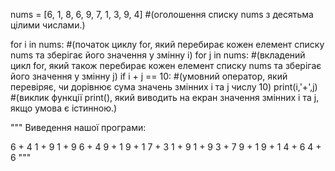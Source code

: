 nums = [6, 1, 8, 6, 9, 7, 1, 3, 9, 4] #(оголошення списку nums з десятьма цілими числами.)
 
for i in nums: #(початок циклу for, який перебирає кожен елемент списку nums та зберігає його значення у змінну i)
    for j in nums: #(вкладений цикл for, який також перебирає кожен елемент списку nums та зберігає його значення у змінну j)
        if i + j == 10: #(умовний оператор, який перевіряє, чи дорівнює сума значень змінних i та j числу 10)
            print(i,'+',j) #(виклик функції print(), який виводить на екран значення змінних i та j, якщо умова є істинною.)

"""
Виведення нашої програми:

6 + 4
1 + 9
1 + 9
6 + 4
9 + 1
9 + 1
7 + 3
1 + 9
1 + 9
3 + 7
9 + 1
9 + 1
4 + 6
4 + 6
"""